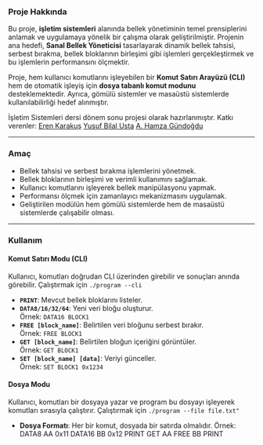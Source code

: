### **Proje Hakkında**

Bu proje, **işletim sistemleri** alanında bellek yönetiminin temel prensiplerini anlamak ve uygulamaya yönelik bir çalışma olarak geliştirilmiştir. Projenin ana hedefi, **Sanal Bellek Yöneticisi** tasarlayarak dinamik bellek tahsisi, serbest bırakma, bellek bloklarının birleşimi gibi işlemleri gerçekleştirmek ve bu işlemlerin performansını ölçmektir.

Proje, hem kullanıcı komutlarını işleyebilen bir **Komut Satırı Arayüzü (CLI)** hem de otomatik işleyiş için **dosya tabanlı komut modunu** desteklemektedir. Ayrıca, gömülü sistemler ve masaüstü sistemlerde kullanılabilirliği hedef alınmıştır.

İşletim Sistemleri dersi dönem sonu projesi olarak hazırlanmıştır. Katkı verenler:
[Eren Karakuş](https://github.com/eren-karakus0)
[Yusuf Bilal Usta](https://github.com/yusufbilalusta)
[A. Hamza Gündoğdu](https://github.com/hamzagnd)

---

### **Amaç**

- Bellek tahsisi ve serbest bırakma işlemlerini yönetmek.  
- Bellek bloklarının birleşimi ve verimli kullanımını sağlamak.  
- Kullanıcı komutlarını işleyerek bellek manipülasyonu yapmak.  
- Performansı ölçmek için zamanlayıcı mekanizmasını uygulamak.  
- Geliştirilen modülün hem gömülü sistemlerde hem de masaüstü sistemlerde çalışabilir olması.  

---

### **Kullanım**

#### **Komut Satırı Modu (CLI)**
Kullanıcı, komutları doğrudan CLI üzerinden girebilir ve sonuçları anında görebilir. Çalıştırmak için ```./program --cli```

- **`PRINT`**: Mevcut bellek bloklarını listeler.
- **`DATA8/16/32/64`**: Yeni veri bloğu oluşturur.  
  Örnek: `DATA16 BLOCK1` 
- **`FREE [block_name]`**: Belirtilen veri bloğunu serbest bırakır.  
  Örnek: `FREE BLOCK1`
- **`GET [block_name]`**: Belirtilen bloğun içeriğini görüntüler.  
  Örnek: `GET BLOCK1`
- **`SET [block_name] [data]`**: Veriyi günceller.  
  Örnek: `SET BLOCK1 0x1234`

#### **Dosya Modu**
Kullanıcı, komutları bir dosyaya yazar ve program bu dosyayı işleyerek komutları sırasıyla çalıştırır. Çalıştırmak için ```./program --file file.txt"```

- **Dosya Formatı**: Her bir komut, dosyada bir satırda olmalıdır. 
  Örnek:
  DATA8 AA 0x11
  DATA16 BB 0x12
  PRINT
  GET AA
  FREE BB
  PRINT
